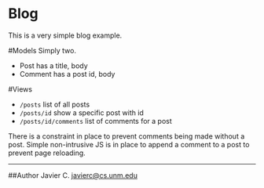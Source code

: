 # Blog

This is a very simple blog example.

#Models
Simply two.

*  Post has a title, body
*  Comment has a post id, body

#Views
*  ```/posts``` list of all posts
*  ```/posts/id``` show a specific post with id
*  ```/posts/id/comments``` list of comments for a post
 
There is a constraint in place to prevent comments being made without
a post. Simple non-intrusive JS is in place to append a comment to a
post to prevent page reloading.

---
##Author
Javier C. javierc@cs.unm.edu
